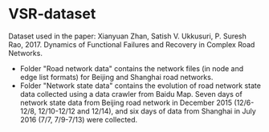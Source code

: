 # VSR-dataset
Dataset used in the paper:
Xianyuan Zhan, Satish V. Ukkusuri, P. Suresh Rao, 2017. Dynamics of Functional Failures and Recovery in Complex Road Networks.
* Folder "Road network data" contains the network files (in node and edge list formats) for Beijing and Shanghai road networks.
* Folder "Network state data" contains the evolution of road network state data collected using a data crawler from Baidu Map. Seven days of network state data from Beijing road network in December 2015 (12/6-12/8, 12/10-12/12 and 12/14), and six days of data from Shanghai in July 2016 (7/7, 7/9-7/13) were collected.

